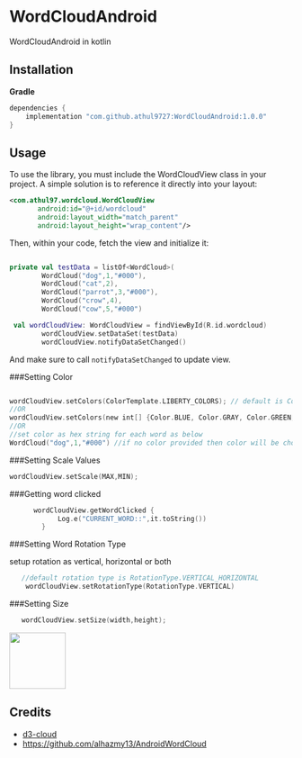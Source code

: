 # WordCloudAndroid
WordCloudAndroid in kotlin

## Installation

**Gradle**

```gradle
dependencies {
    implementation "com.github.athul9727:WordCloudAndroid:1.0.0"
}
```

## Usage
To use the library, you must include the WordCloudView class in your project. A simple solution is to reference it directly into your layout:

```xml
<com.athul97.wordcloud.WordCloudView
       android:id="@+id/wordcloud"
       android:layout_width="match_parent"
       android:layout_height="wrap_content"/>
```

Then, within your code, fetch the view and initialize it:

```kotlin

private val testData = listOf<WordCloud>(
        WordCloud("dog",1,"#000"),
        WordCloud("cat",2),
        WordCloud("parrot",3,"#000"),
        WordCloud("crow",4),
        WordCloud("cow",5,"#000")

 val wordCloudView: WordCloudView = findViewById(R.id.wordcloud)
        wordCloudView.setDataSet(testData)
        wordCloudView.notifyDataSetChanged()
```

And make sure to call `notifyDataSetChanged` to update view.

###Setting Color

```kotlin

wordCloudView.setColors(ColorTemplate.LIBERTY_COLORS); // default is ColorTemplate.MATERIAL_COLORS
//OR
wordCloudView.setColors(new int[] {Color.BLUE, Color.GRAY, Color.GREEN, Color.CYAN });
//OR
//set color as hex string for each word as below
WordCloud("dog",1,"#000") //if no color provided then color will be choosen from ColorTemplate 

```
###Setting Scale Values

```kotlin
wordCloudView.setScale(MAX,MIN);
```
###Getting word clicked

```kotlin
      wordCloudView.getWordClicked {
            Log.e("CURRENT_WORD::",it.toString())
        }
```

###Setting Word Rotation Type

setup rotation as vertical, horizontal or both

```kotlin
   //default rotation type is RotationType.VERTICAL_HORIZONTAL
    wordCloudView.setRotationType(RotationType.VERTICAL)
```

###Setting Size

```kotlin
   wordCloudView.setSize(width,height);
```

<img src="https://your-image-url.type](https://github.com/athul9727/WordCloudAndroid/assets/99319393/c28340ca-1b4a-457d-b5c9-00fee26d0983)" width="100" height="100">


## Credits
- [d3-cloud](https://github.com/jasondavies/d3-cloud)
- https://github.com/alhazmy13/AndroidWordCloud



